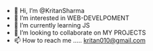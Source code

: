 - 👋 Hi, I’m @KritanSharma
- 👀 I’m interested in WEB-DEVELPOMENT
- 🌱 I’m currently learning JS
- 💞️ I’m looking to collaborate on MY PROJECTS
- 📫 How to reach me .....   kritan010@gmail.com

<!---
KritanSharma/KritanSharma is a ✨ special ✨ repository because its `README.md` (this file) appears on your GitHub profile.
You can click the Preview link to take a look at your changes.
--->
